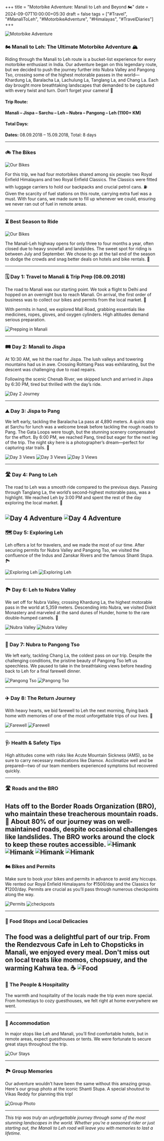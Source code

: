 +++
title = "Motorbike Adventure: Manali to Leh and Beyond 🏍️"
date = 2024-09-07T10:00:00+05:30
draft = false
tags = ["#Travel", "#ManaliToLeh", "#MotorbikeAdventure", "#Himalayas", "#TravelDiaries"]
+++

![Motorbike Adventure](main.jpg)

### 🏍️ Manali to Leh: The Ultimate Motorbike Adventure 🏔️

Riding through the Manali to Leh route is a bucket-list experience for every motorbike enthusiast in India. Our adventure began on this legendary route, but we decided to push the journey further into Nubra Valley and Pangong Tso, crossing some of the highest motorable passes in the world—Khardung La, Baralacha La, Lachulung La, Tanglang La, and Chang La. Each day brought more breathtaking landscapes that demanded to be captured with every twist and turn. Don’t forget your camera! 📸

#### **Trip Route:**  
**Manali – Jispa – Sarchu – Leh – Nubra – Pangong – Leh (1100+ KM)**

#### **Total Days:**  
**Dates:** 08.09.2018 – 15.09.2018, Total: 8 days

---

### 🚲 The Bikes

![Our Bikes](Bikes.jpg)

For this trip, we had four motorbikes shared among six people: two Royal Enfield Himalayans and two Royal Enfield Classics. The Classics were fitted with luggage carriers to hold our backpacks and crucial petrol cans. ⛽ Given the scarcity of fuel stations on this route, carrying extra fuel was a must. With four cans, we made sure to fill up whenever we could, ensuring we never ran out of fuel in remote areas.

---

### ⏳ Best Season to Ride

![Our Bikes](season.jpg)

The Manali-Leh highway opens for only three to four months a year, often closed due to heavy snowfall and landslides. The sweet spot for riding is between July and September. We chose to go at the tail end of the season to dodge the crowds and snag better deals on hotels and bike rentals. 🏨

---

### 🗓️ Day 1: Travel to Manali & Trip Prep (08.09.2018)

The road to Manali was our starting point. We took a flight to Delhi and hopped on an overnight bus to reach Manali. On arrival, the first order of business was to collect our bikes and permits from the local market. 🛂 

With permits in hand, we explored Mall Road, grabbing essentials like medicines, ropes, gloves, and oxygen cylinders. High altitudes demand serious preparation.

![Prepping in Manali](day1.jpg)

---

### 🛤️ Day 2: Manali to Jispa

At 10:30 AM, we hit the road for Jispa. The lush valleys and towering mountains had us in awe. Crossing Rohtang Pass was exhilarating, but the descent was challenging due to road repairs. 

Following the scenic Chenab River, we skipped lunch and arrived in Jispa by 6:30 PM, tired but thrilled with the day’s ride.

![Day 2 Journey](day2.jpg)

---

### ⛰️ Day 3: Jispa to Pang

We left early, tackling the Baralacha La pass at 4,890 meters. A quick stop at Sarchu for lunch was a welcome break before tackling the rough roads to Pang. The Gata Loops were tough, but the stunning scenery compensated for the effort. By 6:00 PM, we reached Pang, tired but eager for the next leg of the trip. The night sky here is a photographer’s dream—perfect for capturing star trails. 🌌

![Day 3 Views](day3_1.jpg)
![Day 3 Views](day3_2.jpg)
![Day 3 Views](day3_3.jpg)

---

### 🛣️ Day 4: Pang to Leh

The road to Leh was a smooth ride compared to the previous days. Passing through Tanglang La, the world’s second-highest motorable pass, was a highlight. We reached Leh by 3:00 PM and spent the rest of the day exploring the local market. 🛒

![Day 4 Adventure](day4_1.jpg)
![Day 4 Adventure](day4_2.jpg)
---

### 🗺️ Day 5: Exploring Leh

Leh offers a lot for travelers, and we made the most of our time. After securing permits for Nubra Valley and Pangong Tso, we visited the confluence of the Indus and Zanskar Rivers and the famous Shanti Stupa. 🏞️

![Exploring Leh](day5_1.jpg)
![Exploring Leh](day5_2.jpg)

---

### 🏞️ Day 6: Leh to Nubra Valley

We set off for Nubra Valley, crossing Khardung La, the highest motorable pass in the world at 5,359 meters. Descending into Nubra, we visited Diskit Monastery and marveled at the sand dunes of Hunder, home to the rare double-humped camels. 🐫

![Nubra Valley](day6_1.jpg)
![Nubra Valley](day6_2.jpg)

---

### 🌊 Day 7: Nubra to Pangong Tso

We left early, tackling Chang La, the coldest pass on our trip. Despite the challenging conditions, the pristine beauty of Pangong Tso left us speechless. We paused to take in the breathtaking views before heading back to Leh for a final farewell dinner.

![Pangong Tso](day7_1.jpg)
![Pangong Tso](day7_2.jpg)

---

### ✈️ Day 8: The Return Journey

With heavy hearts, we bid farewell to Leh the next morning, flying back home with memories of one of the most unforgettable trips of our lives. 🛫

![Farewell](day8_1.jpg)
![Farewell](day8_2.jpg)

---

### 🩺 Health & Safety Tips

High altitudes come with risks like Acute Mountain Sickness (AMS), so be sure to carry necessary medications like Diamox. Acclimatize well and be prepared—two of our team members experienced symptoms but recovered quickly.

---

### 🛣️ Roads and the BRO

Hats off to the Border Roads Organization (BRO), who maintain these treacherous mountain roads. 🚧 About 80% of our journey was on well-maintained roads, despite occasional challenges like landslides. The BRO works around the clock to keep these routes accessible.
![Himank](Route.jpg)
![Himank](himank_1.jpg)
![Himank](himank_2.jpg)
![Himank](himank_3.jpg)
---

### 🏍️ Bikes and Permits

Make sure to book your bikes and permits in advance to avoid any hiccups. We rented our Royal Enfield Himalayans for ₹1500/day and the Classics for ₹1200/day. Permits are crucial as you’ll pass through numerous checkpoints along the way.

![Permits](bikes_permits.jpg)
![checkposts](checkposts.jpg)


---

### 🍲 Food Stops and Local Delicacies

The food was a delightful part of our trip. From the **Rendezvous Cafe** in Leh to **Chopsticks** in Manali, we enjoyed every meal. Don't miss out on local treats like momos, chopsuey, and the warming Kahwa tea. ☕
![Food](food.jpg)
---

### 🤝 The People & Hospitality

The warmth and hospitality of the locals made the trip even more special. From homestays to cozy guesthouses, we felt right at home everywhere we went.

---

### 🏨 Accommodation

In major stops like Leh and Manali, you’ll find comfortable hotels, but in remote areas, expect guesthouses or tents. We were fortunate to secure great stays throughout the trip. 

![Our Stays](stay_1.jpg)

---

### 🏞️ Group Memories

Our adventure wouldn’t have been the same without this amazing group. Here's our group photo at the iconic Shanti Stupa. A special shoutout to Vikas Reddy for planning this trip!

![Group Photo](group.jpg)

---

_This trip was truly an unforgettable journey through some of the most stunning landscapes in the world. Whether you're a seasoned rider or just starting out, the Manali to Leh road will leave you with memories to last a lifetime._
